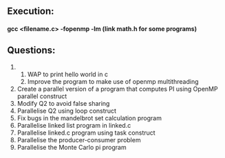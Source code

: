 ## Execution:

#### gcc \<filename.c> -fopenmp -lm (link math.h for some programs)

## Questions:

1. 1. WAP to print hello world in c
   2. Improve the program to make use of openmp multithreading
2. Create a parallel version of a program that computes PI using OpenMP parallel construct
3. Modify Q2 to avoid false sharing
4. Parallelise Q2 using loop construct
5. Fix bugs in the mandelbrot set calculation program
6. Parallelise linked list program in linked.c
7. Parallelise linked.c program using task construct
8. Parallelise the producer-consumer problem
9. Parallelise the Monte Carlo pi program

